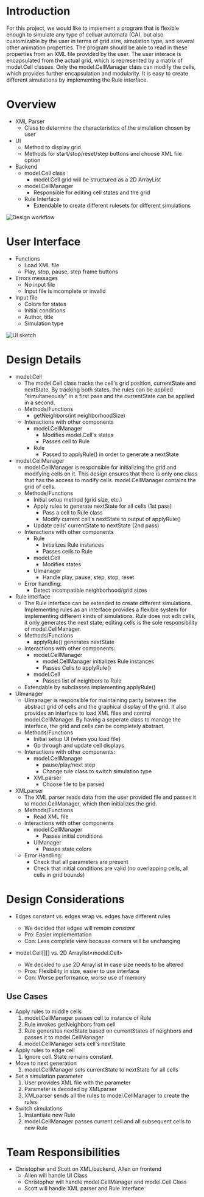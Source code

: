 Introduction
==================

For this project, we would like to implement a program that is flexible enough to simulate any type of celluar automata (CA), but also customizable by the user in terms of grid size, simulation type, and several other animation properties. The program should be able to read in these properties from an XML file provided by the user. The user interace is encapsulated from the actual grid, which is represented by a matrix of model.Cell classes. Only the model.CellManager class can modify the cells, which provides further encapsulation and modularity. It is easy to create different simulations by implementing the Rule interface. 

Overview
==================
* XML Parser
    * Class to determine the characteristics of the simulation chosen by user
* UI
    * Method to display grid
    * Methods for start/stop/reset/step buttons and choose XML file option
* Backend
    * model.Cell class
        * model.Cell grid will be structured as a 2D ArrayList<Integer>
    * model.CellManager
        * Responsible for editing cell states and the grid
    * Rule Interface
        * Extendable to create different rulesets for different simulations

![Design workflow](https://i.imgur.com/N350CrF.jpg)

User Interface
==================
* Functions
    * Load XML file
    * Play, stop, pause, step frame buttons
* Errors messages
    * No input file
    * Input file is incomplete or invalid
* Input file
    * Colors for states
    * Initial conditions
    * Author, title
    * Simulation type

![UI sketch](https://i.imgur.com/lbxURei.jpg)

Design Details
==================
* model.Cell
    * The model.Cell class tracks the cell's grid position, currentState and nextState. By tracking both states, the rules can be applied "simultaneously" in a first pass and the currentState can be applied in a second.
    * Methods/Functions
        * getNeighbors(int neighborhoodSize)
    * Interactions with other components
        * model.CellManager
            * Modifies model.Cell's states
            * Passes cell to Rule
        * Rule
            * Passed to applyRule() in order to generate a nextState
* model.CellManager
    * model.CellManager is responsible for initializing the grid and modifying cells on it.  This design ensures that there is only one class that has the access to modify cells. model.CellManager  contains the grid of cells.
    * Methods/Functions
        * Initial setup method (grid size, etc.)
        * Apply rules to generate nextState for all cells (1st pass)
            * Pass a cell to Rule class
            * Modify current cell's nextState to output of applyRule()
        * Update cells’ currentState to nextState (2nd pass)
    * Interactions with other components
        * Rule
            * Initializes Rule instances
            * Passes cells to Rule
        * model.Cell
            * Modifies states
        * UImanager
            * Handle play, pause, step, stop, reset
    * Error handling:
        * Detect incompatible neighborhood/grid sizes
* Rule interface
    * The Rule interface can be extended to create different simulations. Implementing rules as an interface provides a flexible system for implementing different kinds of simulations. Rule does not edit cells, it only generates the next state; editing cells is the sole responsibility of model.CellManager.
    * Methods/Functions
        * applyRule() generates nextState
    * Interactions with other components:
        * model.CellManager
            * model.CellManager initializes Rule instances
            * Passes Cells to applyRule()
        * model.Cell
            * Passes list of neighbors to Rule
    * Extendable by subclasses implementing applyRule()
* UImanager
    * UImanager is responsible for maintaining parity between the abstract grid of cells and the graphical display of the grid. It also provides an interface to load XML files and control model.CellManager. By having a seperate class to manage the interface, the grid and cells can be completely abstract.
    * Methods/Functions
        * Initial setup UI (when you load file)
        * Go through and update cell displays
    * Interactions with other components:
        * model.CellManager
            * pause/play/next step
            * Change rule class to switch simulation type
        * XMLparser
            * Choose file to be parsed
* XMLparser
    * The XML parser reads data from the user provided file and passes it to model.CellManager, which then initializes the grid.
    * Methods/Functions
        * Read XML file
    * Interactions with other components
        * model.CellManager
            * Passes initial conditions
        * UIManager
            * Passes state colors
    * Error Handling:
        * Check that all parameters are present
        * Check that initial conditions are valid (no overlapping cells, all cells in grid bounds)


Design Considerations
==================

* Edges constant vs. edges wrap vs. edges have different rules
    * We decided that edges will *remain constant*
    * Pro: Easier implementation
    * Con: Less complete view because corners will be unchanging

* model.Cell[][] vs. 2D Arraylist<model.Cell>
    * We decided to use 2D Arraylist in case size needs to be altered
    * Pros: Flexibility in size, easier to use interface
    * Con: Worse performance, worse use of memory

Use Cases
---
* Apply rules to middle cells
    1. model.CellManager passes cell to instance of Rule
    2. Rule invokes getNeighbors from cell
    3. Rule generates nextState based on currentStates of neighbors and passes it to model.CellManager
    4. model.CellManager sets cell's nextState
* Apply rules to edge cell
    1. Ignore cell. State remains constant.
* Move to next generation
    1. model.CellManager sets currentState to nextState for all cells
* Set a simulation parameter
    1. User provides XML file with the parameter
    2. Parameter is decoded by XMLparser
    3. XMLparser sends all the rules to model.CellManager to create the rules
* Switch simulations
    1. Instantiate new Rule
    2. model.CellManager passes current cell and all subsequent cells to new Rule


Team Responsibilities
==================
* Christopher and Scott on XML/backend, Allen on frontend
    * Allen will handle UI Class
    * Christopher will handle model.CellManager and model.Cell Class
    * Scott will handle XML parser and Rule Interface